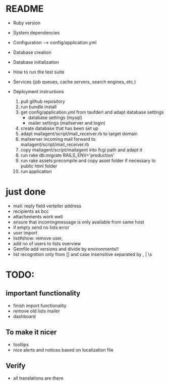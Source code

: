 # README

* Ruby version

* System dependencies

* Configuration --> config/application.yml

* Database creation

* Database initialization

* How to run the test suite

* Services (job queues, cache servers, search engines, etc.)

* Deployment instructions

	1. pull github repository
	2. run bundle install
	3. get config/application.yml from taufderl and adapt database settings
 		 - database settings (mysql)
		- mailer settings (mailserver and login)
	4. create database that has been set up
	5. adapt mailagent/script/mail_receiver.rb to target domain
	6. mailserver incoming mail forward to mailagent/script/mail_receiver.rb
	7. copy mailagent/script/mailagent into fcgi path and adapt it
	8. run rake db:migrate RAILS_ENV='production'
	9. run rake assets:precompile and copy asset folder if necessary to public html folder
	10. run application

# just done

- mail: reply field verteiler address
- recipients as bcc
- attachements work well
- ensure that incomingmessage is only available from same host
- if empty send no lists error
- user import
- list#show: remove user,
- add no of users to lists overview
- Gemfile add versions and divide by environments!!
- list recognition only from [] and case insensitive separated by , | \s

# TODO:

## important functionality

- finish import functionality
- remove old lists mailer
- dashboard

## To make it nicer
- tooltips
- nice alerts and notices based on localization file

## Verify
- all translations are there



